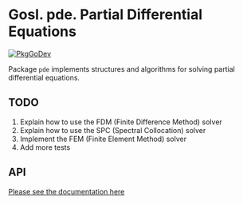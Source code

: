 # Gosl. pde. Partial Differential Equations

[![PkgGoDev](https://pkg.go.dev/badge/github.com/cpmech/gosl/pde)](https://pkg.go.dev/github.com/cpmech/gosl/pde)

Package `pde` implements structures and algorithms for solving partial differential equations.

## TODO

1. Explain how to use the FDM (Finite Difference Method) solver
2. Explain how to use the SPC (Spectral Collocation) solver
3. Implement the FEM (Finite Element Method) solver
4. Add more tests

## API

[Please see the documentation here](https://pkg.go.dev/github.com/cpmech/gosl/pde)
